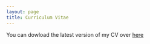 ```yaml
---
layout: page
title: Curriculum Vitae
---
```


You can dowload the latest version of my CV over [here](https://dereureerwan.github.io/files/CVErwanDereure.pdf)